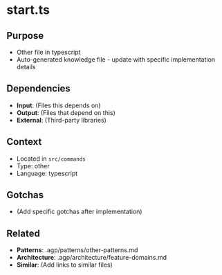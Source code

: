 # start.ts

## Purpose
- Other file in typescript
- Auto-generated knowledge file - update with specific implementation details

## Dependencies
- **Input**: (Files this depends on)
- **Output**: (Files that depend on this)
- **External**: (Third-party libraries)

## Context
- Located in `src/commands`
- Type: other
- Language: typescript

## Gotchas
- (Add specific gotchas after implementation)

## Related
- **Patterns**: .agp/patterns/other-patterns.md
- **Architecture**: .agp/architecture/feature-domains.md
- **Similar**: (Add links to similar files)
